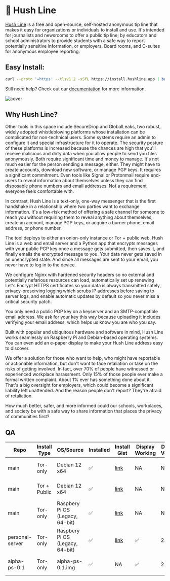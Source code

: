 # 🤫 Hush Line

[Hush Line](https://hushline.app) is a free and open-source, self-hosted anonymous tip line that makes it easy for organizations or individuals to install and use. It's intended for journalists and newsrooms to offer a public tip line; by educators and school administrators to provide students with a safe way to report potentially sensitive information, or employers, Board rooms, and C-suites for anonymous employee reporting.

## Easy Install:

```bash
curl --proto '=https' --tlsv1.2 -sSfL https://install.hushline.app | bash
```

Still need help? Check out our [documentation](https://scidsg.github.io/hushline-docs/book/intro.html) for more information.

![cover](https://github.com/scidsg/hushline/assets/28545431/31180813-f142-4f04-be23-4ffb04fc282c)

## Why Hush Line?

Other tools in this space include SecureDrop and GlobalLeaks, two robust, widely adopted whistleblowing platforms whose installation can be complicated for non-technical users. Some systems require an admin to configure it and special infrastructure for it to operate. The security posture of these platforms is increased because the chances are high that you'll receive malicious and dirty data when you allow people to send you files anonymously. Both require significant time and money to manage. It's not much easier for the person sending a message, either. They might have to create accounts, download new software, or manage PGP keys. It requires a significant commitment. Even tools like Signal or Protonmail require end-users to reveal information about themselves unless they can find disposable phone numbers and email addresses. Not a requirement everyone feels comfortable with.

In contrast, Hush Line is a text-only, one-way messenger that is the first handshake in a relationship where two parties want to exchange information. It's a low-risk method of offering a safe channel for someone to reach you without requiring them to reveal anything about themselves, create an account, manage PGP keys, or acquire a burner phone, email address, or phone number.

The tool deploys to either an onion-only instance or Tor + public web. Hush Line is a web and email server and a Python app that encrypts messages with your public PGP key once a message gets submitted, then saves it, and finally emails the encrypted message to you. Your data never gets saved in an unencrypted state. And since all messages are sent to your email, you never have to log in to the device.

We configure Nginx with hardened security headers so no external and potentially nefarious resources can load, automatically set up renewing Let's Encrypt HTTPS certificates so your data is always transmitted safely, privacy-preserving logging which scrubs IP addresses before saving to server logs, and enable automatic updates by default so you never miss a critical security patch.

You only need a public PGP key on a keyserver and an SMTP-compatible email address. We ask for your key this way because uploading it includes verifying your email address, which helps us know you are who you say.

Built with popular and ubiquitous hardware and software in mind, Hush Line works seamlessly on Raspberry Pi and Debian-based operating systems. You can even add an e-paper display to make your Hush Line address easy to discover.

We offer a solution for those who want to help, who might have reportable or actionable information, but don't want to face retaliation or take on the risks of getting involved. In fact, over 70% of people have witnessed or experienced workplace harassment. Only 15% of those people ever make a formal written complaint. About 1% ever has something done about it. That's a big oversight for employers, which could become a significant liability left unattended. And the reason people don't report? They're afraid of retaliation.

How much better, safer, and more informed could our schools, workplaces, and society be with a safe way to share information that places the privacy of  communities first?

## QA

| Repo           | Install Type | OS/Source                        | Installed | Install Gist                           | Display Working | Display Version | Confirmation Email | Home | Info Page | Message Sent | Message Received | Message Decrypted | Close Button | Host          | Auditor | Date        |
|----------------|--------------|----------------------------------|-----------|---------------------------------------|-----------------|-----------------|--------------------|------|-----------|--------------|------------------|-------------------|--------------|---------------|---------|-------------|
| main           | Tor-only     | Debian 12 x64                    | ✅         | [link](https://gist.github.com/glenn-sorrentino/fd02fdc9e200a05183538b462919f9c3)  | NA              | NA              | ✅                  | ✅    | ✅         | ✅            | ✅                | ✅                 | ✅            | Digital Ocean | Glenn   | Oct-25-2023 |
| main           | Tor + Public | Debian 12 x64                    | ✅         | [link](https://gist.github.com/glenn-sorrentino/ae8e371486d16ab4ece10a51302e2a50)  | NA              | NA              | ✅                  | ✅    | ✅         | ✅            | ✅                | ✅                 | ✅            | Digital Ocean      | Glenn   | Oct-25-2023 |
| main           | Tor-only     | Raspbery Pi OS (Legacy, 64-bit)  | ✅         | [link](https://gist.github.com/glenn-sorrentino/6e5fd237c02a916c6f4aa236f5a362d9)  | NA              | NA              | ✅                  | ✅    | ✅         | ✅            | ✅                | ✅                 | ✅            | Pi 4 4GB | Glenn   | Oct-25-2023 |
| personal-server| Tor-only     | Raspbery Pi OS (Legacy, 64-bit)  | ✅         | [link](https://gist.github.com/glenn-sorrentino/3de2a2ea11b0228f4892907514b0ac4c)  | ✅              | 2.2             | ✅                  | ✅    | ✅         | ✅            | ✅                | ✅                 | ✅            | Pi 4 4GB      | Glenn   | Oct-25-2023 |
| alpha-ps-0.1   | Tor-only     | alpha-ps-0.1.img                 | ✅         |  NA                                     | ✅              | 2.2             | ✅                  | ✅    | ✅         | ✅            | ✅                | ✅                 | ✅            | Pi 4 4GB      | Glenn   | Oct-25-2023 |
